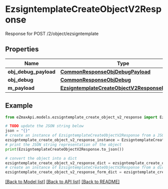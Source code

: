 # EzsigntemplateCreateObjectV2Response

Response for POST /2/object/ezsigntemplate

## Properties

Name | Type | Description | Notes
------------ | ------------- | ------------- | -------------
**obj_debug_payload** | [**CommonResponseObjDebugPayload**](CommonResponseObjDebugPayload.md) |  | 
**obj_debug** | [**CommonResponseObjDebug**](CommonResponseObjDebug.md) |  | [optional] 
**m_payload** | [**EzsigntemplateCreateObjectV2ResponseMPayload**](EzsigntemplateCreateObjectV2ResponseMPayload.md) |  | 

## Example

```python
from eZmaxApi.models.ezsigntemplate_create_object_v2_response import EzsigntemplateCreateObjectV2Response

# TODO update the JSON string below
json = "{}"
# create an instance of EzsigntemplateCreateObjectV2Response from a JSON string
ezsigntemplate_create_object_v2_response_instance = EzsigntemplateCreateObjectV2Response.from_json(json)
# print the JSON string representation of the object
print(EzsigntemplateCreateObjectV2Response.to_json())

# convert the object into a dict
ezsigntemplate_create_object_v2_response_dict = ezsigntemplate_create_object_v2_response_instance.to_dict()
# create an instance of EzsigntemplateCreateObjectV2Response from a dict
ezsigntemplate_create_object_v2_response_form_dict = ezsigntemplate_create_object_v2_response.from_dict(ezsigntemplate_create_object_v2_response_dict)
```
[[Back to Model list]](../README.md#documentation-for-models) [[Back to API list]](../README.md#documentation-for-api-endpoints) [[Back to README]](../README.md)


